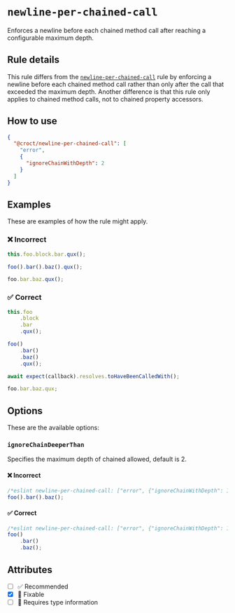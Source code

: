 # `newline-per-chained-call`

Enforces a newline before each chained method call after reaching a configurable maximum depth.

## Rule details

This rule differs from the [`newline-per-chained-call`](https://eslint.org/docs/rules/newline-per-chained-call)
rule by enforcing a newline before each chained method call rather than only after the call that exceeded the maximum
depth. Another difference is that this rule only applies to chained method calls, not to chained property accessors.

## How to use

```json
{
  "@croct/newline-per-chained-call": [
    "error",
    {
      "ignoreChainWithDepth": 2
    }
  ]
}
```

## Examples

These are examples of how the rule might apply.

### ❌ Incorrect

```jsx
this.foo.block.bar.qux();
```

```jsx
foo().bar().baz().qux();
```

```jsx
foo.bar.baz.qux();
```

### ✅ Correct

```jsx
this.foo
    .block
    .bar
    .qux();
```

```jsx
foo()
    .bar()
    .baz()
    .qux();
```

```jsx
await expect(callback).resolves.toHaveBeenCalledWith();
```

```jsx
foo.bar.baz.qux;
```

## Options

These are the available options:

### `ignoreChainDeeperThan`

Specifies the maximum depth of chained allowed, default is 2.

#### ❌ Incorrect

```jsx
/*eslint newline-per-chained-call: ["error", {"ignoreChainWithDepth": 1}]*/
foo().bar().baz();
```

#### ✅ Correct

```jsx
/*eslint newline-per-chained-call: ["error", {"ignoreChainWithDepth": 1}]*/
foo()
    .bar()
    .baz();
```

## Attributes

- [ ] ✅ Recommended
- [x] 🔧 Fixable
- [ ] 💭 Requires type information
